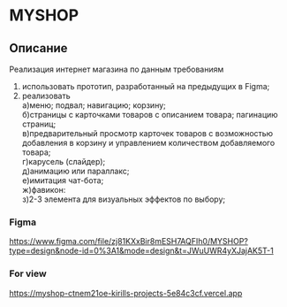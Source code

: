# MYSHOP
## Описание
Реализация интернет магазина
по данным требованиям
1. использовать прототип, разработанный на предыдущих в Figma;
2. реализовать  
а)меню; подвал; навигацию; корзину;  
б)страницы с карточками товаров с описанием товара; пагинацию страниц;  
в)предварительный просмотр карточек товаров с возможностью добавления в корзину и управлением количеством добавляемого товара;  
г)карусель (слайдер);  
д)анимацию или параллакс;  
е)имитация чат-бота;  
ж)фавикон:  
з)2-3 элемента для визуальных эффектов по выбору;  

### Figma
https://www.figma.com/file/zj81KXxBir8mESH7AQFIh0/MYSHOP?type=design&node-id=0%3A1&mode=design&t=JWuUWR4yXJajAK5T-1

### For view
https://myshop-ctnem21oe-kirills-projects-5e84c3cf.vercel.app
